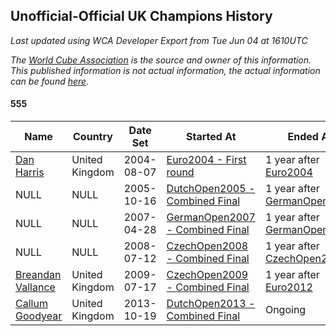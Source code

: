 ## Unofficial-Official UK Champions History

*Last updated using WCA Developer Export from Tue Jun 04 at 1610UTC*

*The [World Cube Association](https://www.worldcubeassociation.org) is the source and owner of this information. This published information is not actual information, the actual information can be found [here](https://www.worldcubeassociation.org/results).*

#### 555

|Name|Country|Date Set|Started At|Ended At|Days Held|  
|--|--|--|--|--|--|  
|[Dan Harris](https://www.worldcubeassociation.org/persons/2003HARR01)|United Kingdom|2004-08-07|[Euro2004 - First round](https://www.worldcubeassociation.org/competitions/Euro2004/results/all#e555_1)|1 year after [Euro2004](https://www.worldcubeassociation.org/competitions/Euro2004/results/all#e555_1)|365|  
|NULL|NULL|2005-10-16|[DutchOpen2005 - Combined Final](https://www.worldcubeassociation.org/competitions/DutchOpen2005/results/all#e555_c)|1 year after [GermanOpen2006](https://www.worldcubeassociation.org/competitions/GermanOpen2006/results/all#e555_c)|553|  
|NULL|NULL|2007-04-28|[GermanOpen2007 - Combined Final](https://www.worldcubeassociation.org/competitions/GermanOpen2007/results/all#e555_c)|1 year after [GermanOpen2007](https://www.worldcubeassociation.org/competitions/GermanOpen2007/results/all#e555_c)|366|  
|NULL|NULL|2008-07-12|[CzechOpen2008 - Combined Final](https://www.worldcubeassociation.org/competitions/CzechOpen2008/results/all#e555_c)|1 year after [CzechOpen2008](https://www.worldcubeassociation.org/competitions/CzechOpen2008/results/all#e555_c)|365|  
|[Breandan Vallance](https://www.worldcubeassociation.org/persons/2007VALL01)|United Kingdom|2009-07-17|[CzechOpen2009 - Combined Final](https://www.worldcubeassociation.org/competitions/CzechOpen2009/results/all#e555_c)|1 year after [Euro2012](https://www.worldcubeassociation.org/competitions/Euro2012/results/all#e555_f)|1548|  
|[Callum Goodyear](https://www.worldcubeassociation.org/persons/2012GOOD02)|United Kingdom|2013-10-19|[DutchOpen2013 - Combined Final](https://www.worldcubeassociation.org/competitions/DutchOpen2013/results/all#e555_c)|Ongoing|2056|  
